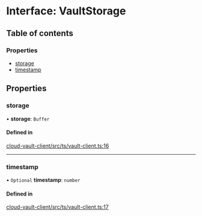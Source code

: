 # Interface: VaultStorage

## Table of contents

### Properties

- [storage](VaultStorage.md#storage)
- [timestamp](VaultStorage.md#timestamp)

## Properties

### storage

• **storage**: `Buffer`

#### Defined in

[cloud-vault-client/src/ts/vault-client.ts:16](https://gitlab.com/i3-market/code/wp3/t3.2/i3m-wallet-monorepo/-/blob/d3e88fc/packages/cloud-vault-client/src/ts/vault-client.ts#L16)

___

### timestamp

• `Optional` **timestamp**: `number`

#### Defined in

[cloud-vault-client/src/ts/vault-client.ts:17](https://gitlab.com/i3-market/code/wp3/t3.2/i3m-wallet-monorepo/-/blob/d3e88fc/packages/cloud-vault-client/src/ts/vault-client.ts#L17)
